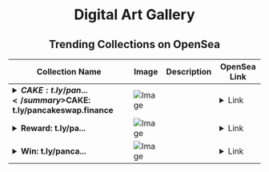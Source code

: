 <div align="center">

# Digital Art Gallery

## Trending Collections on OpenSea

| Collection Name                       | Image                                                                                     | Description                       | OpenSea Link                                                                                          |
|---------------------------------------|-------------------------------------------------------------------------------------------|-----------------------------------|--------------------------------------------------------------------------------------------------------|
| **<details><summary>$CAKE: t.ly/pan...</summary>$CAKE: t.ly/pancakeswap.finance</details>** | ![Image](https://i.seadn.io/s/raw/files/353e4b98838e064b5f500571d9d75a3c.png?w=500&auto=format?w=200&auto=format) |  | <details><summary>Link</summary>[$CAKE: t.ly/pancakeswap.finance](https://opensea.io/collection/cake-t-ly-pancakeswap-finance-1356)</details> |
| **<details><summary>Reward: t.ly/pa...</summary>Reward: t.ly/pancakeswap.finance</details>** | ![Image](https://i.seadn.io/s/raw/files/353e4b98838e064b5f500571d9d75a3c.png?w=500&auto=format?w=200&auto=format) |  | <details><summary>Link</summary>[Reward: t.ly/pancakeswap.finance](https://opensea.io/collection/reward-t-ly-pancakeswap-finance-773)</details> |
| **<details><summary>Win: t.ly/panca...</summary>Win: t.ly/pancakeswap.finance</details>** | ![Image](https://i.seadn.io/s/raw/files/0a1c6d231b66f9975e3d0e32de0b6917.png?w=500&auto=format?w=200&auto=format) |  | <details><summary>Link</summary>[Win: t.ly/pancakeswap.finance](https://opensea.io/collection/win-t-ly-pancakeswap-finance-2763)</details> |

</div>